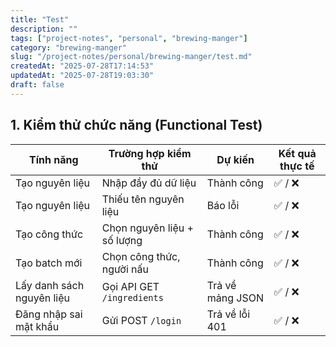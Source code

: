 ```yaml
---
title: "Test"
description: ""
tags: ["project-notes", "personal", "brewing-manger"]
category: "brewing-manger"
slug: "/project-notes/personal/brewing-manger/test.md"
createdAt: "2025-07-28T17:14:53"
updatedAt: "2025-07-28T19:03:30"
draft: false
---
```

## 1. Kiểm thử chức năng (Functional Test)

| Tính năng                 | Trường hợp kiểm thử         | Dự kiến          | Kết quả thực tế |
| ------------------------- | --------------------------- | ---------------- | --------------- |
| Tạo nguyên liệu           | Nhập đầy đủ dữ liệu         | Thành công       | ✅ / ❌           |
| Tạo nguyên liệu           | Thiếu tên nguyên liệu       | Báo lỗi          | ✅ / ❌           |
| Tạo công thức             | Chọn nguyên liệu + số lượng | Thành công       | ✅ / ❌           |
| Tạo batch mới             | Chọn công thức, người nấu   | Thành công       | ✅ / ❌           |
| Lấy danh sách nguyên liệu | Gọi API GET `/ingredients`  | Trả về mảng JSON | ✅ / ❌           |
| Đăng nhập sai mật khẩu    | Gửi POST `/login`           | Trả về lỗi 401   | ✅ / ❌           |
